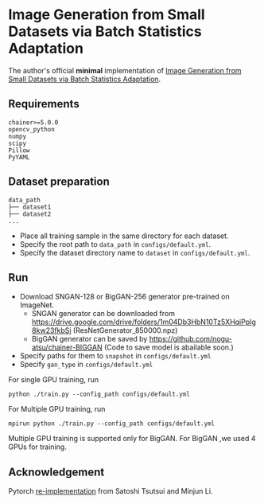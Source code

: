# Image Generation from Small Datasets via Batch Statistics Adaptation

The author's official **minimal** implementation of [Image Generation from Small Datasets via Batch Statistics Adaptation](https://arxiv.org/abs/1904.01774).

## Requirements

```angular2
chainer>=5.0.0
opencv_python
numpy
scipy
Pillow
PyYAML
```

## Dataset preparation
```angular2
data_path
├── dataset1
├── dataset2
...
```
- Place all training sample in the same directory for each dataset.
- Specify the root path to `data_path` in `configs/default.yml`.
- Specify the dataset directory name to `dataset` in `configs/default.yml`.


## Run
- Download SNGAN-128 or BigGAN-256 generator pre-trained on ImageNet.
    - SNGAN generator can be downloaded from https://drive.google.com/drive/folders/1m04Db3HbN10Tz5XHqiPpIg8kw23fkbSi (ResNetGenerator_850000.npz)
    - BigGAN generator can be saved by https://github.com/nogu-atsu/chainer-BIGGAN (Code to save model is abailable soon.)
- Specify paths for them to `snapshot` in `configs/default.yml`
- Specify `gan_type` in `configs/default.yml`

For single GPU training, run
```
python ./train.py --config_path configs/default.yml
```

For Multiple GPU training, run 
```
mpirun python ./train.py --config_path configs/default.yml
```
Multiple GPU training is supported only for BigGAN. For BigGAN ,we used 4 GPUs for training.


## Acknowledgement
Pytorch [re-implementation](https://github.com/apple2373/PyTorch-SmallGAN) from Satoshi Tsutsui and Minjun Li. 
